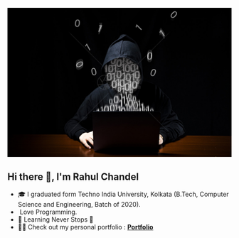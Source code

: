 
![alt README header](https://raw.githubusercontent.com/dahhd/dahhd/master/assert/my_header_.png)

## Hi there 👋, l'm Rahul Chandel
- 🎓 I graduated form Techno India University, Kolkata (B.Tech, Computer Science and Engineering, Batch of 2020).
-  <img width="16" src="https://about.gitlab.com/images/blogimages/GitLab-Dev.png" alt="" /> Love Programming.
-  🌱 Learning Never Stops 🚀
- 👨‍💻 Check out my personal portfolio : **<a href="https://rahulchandel-coder1.github.io/RahulChandel.github.io/" target="_blank">Portfolio</a>**

